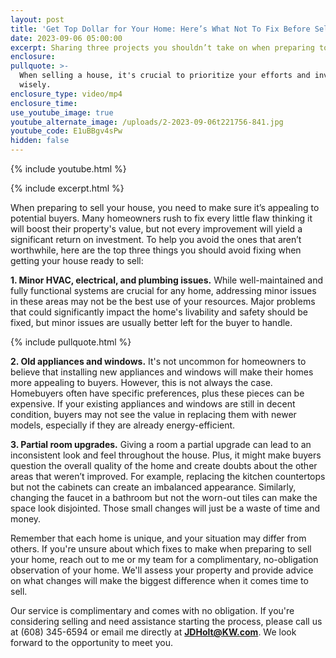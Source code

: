 ```yaml
---
layout: post
title: 'Get Top Dollar for Your Home: Here’s What Not To Fix Before Selling'
date: 2023-09-06 05:00:00
excerpt: Sharing three projects you shouldn’t take on when preparing to sell.
enclosure:
pullquote: >-
  When selling a house, it's crucial to prioritize your efforts and investments
  wisely.
enclosure_type: video/mp4
enclosure_time:
use_youtube_image: true
youtube_alternate_image: /uploads/2-2023-09-06t221756-841.jpg
youtube_code: E1uBBgv4sPw
hidden: false
---
```

{% include youtube.html %}

{% include excerpt.html %}

When preparing to sell your house, you need to make sure it’s appealing to potential buyers. Many homeowners rush to fix every little flaw thinking it will boost their property's value, but not every improvement will yield a significant return on investment. To help you avoid the ones that aren’t worthwhile, here are the top three things you should avoid fixing when getting your house ready to sell:&nbsp;

**1\. Minor HVAC, electrical, and plumbing issues.** While well-maintained and fully functional systems are crucial for any home, addressing minor issues in these areas may not be the best use of your resources. Major problems that could significantly impact the home's livability and safety should be fixed, but minor issues are usually better left for the buyer to handle.

{% include pullquote.html %}

**2\. Old appliances and windows.** It's not uncommon for homeowners to believe that installing new appliances and windows will make their homes more appealing to buyers. However, this is not always the case. Homebuyers often have specific preferences, plus these pieces can be expensive. If your existing appliances and windows are still in decent condition, buyers may not see the value in replacing them with newer models, especially if they are already energy-efficient.

**3\. Partial room upgrades.** Giving a room a partial upgrade can lead to an inconsistent look and feel throughout the house. Plus, it might make buyers question the overall quality of the home and create doubts about the other areas that weren’t improved. For example, replacing the kitchen countertops but not the cabinets can create an imbalanced appearance. Similarly, changing the faucet in a bathroom but not the worn-out tiles can make the space look disjointed. Those small changes will just be a waste of time and money.&nbsp;

Remember that each home is unique, and your situation may differ from others. If you're unsure about which fixes to make when preparing to sell your home, reach out to me or my team for a complimentary, no-obligation observation of your home. We'll assess your property and provide advice on what changes will make the biggest difference when it comes time to sell.

Our service is complimentary and comes with no obligation. If you're considering selling and need assistance starting the process, please call us at (608) 345-6594 or email me directly at **[JDHolt@KW.com](mailto:JDHolt@KW.com)**. We look forward to the opportunity to meet you.&nbsp;